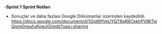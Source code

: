 -**Sprint 1**
**Sprint Notları**
- Sonuçlar ve daha fazlası Google Dökümanlar  üzerinden kaydedildi.
https://docs.google.com/document/d/1j2oWIfVeUYQT9qR6CkkhPVlBlTwQjom0neufuKpwJGI/edit?usp=sharing
